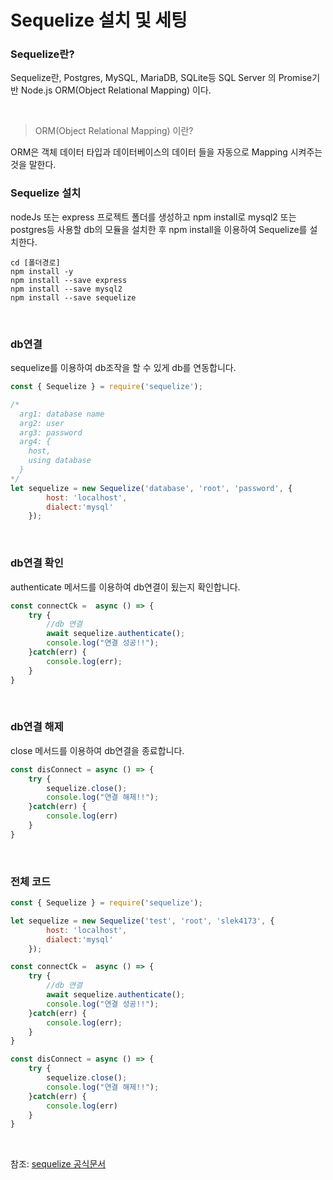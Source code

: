 # Sequelize 설치 및 세팅

### Sequelize란?

Sequelize란, Postgres, MySQL, MariaDB, SQLite등 SQL Server 의 Promise기반 Node.js ORM(Object Relational Mapping) 이다.

<br>

> ORM(Object Relational Mapping) 이란?

ORM은 객체 데이터 타입과 데이터베이스의 데이터 들을 자동으로 Mapping 시켜주는것을 말한다.

### Sequelize 설치
nodeJs 또는 express 프로젝트 폴더를 생성하고 npm install로 mysql2 또는 postgres등 사용할 db의 모듈을 설치한 후 npm install을 이용하여 Sequelize를 설치한다.

```
cd [폴더경로]
npm install -y
npm install --save express
npm install --save mysql2
npm install --save sequelize
```
<br>

### db연결
sequelize를 이용하여 db조작을 할 수 있게 db를 연동합니다.

```javascript
const { Sequelize } = require('sequelize');

/*
  arg1: database name
  arg2: user
  arg3: password
  arg4: {
    host,
    using database
  }
*/
let sequelize = new Sequelize('database', 'root', 'password', {
        host: 'localhost',
        dialect:'mysql'
    });
```

<br>

### db연결 확인
authenticate 메서드를 이용하여 db연결이 됬는지 확인합니다.
```javascript
const connectCk =  async () => {
    try {
        //db 연결
        await sequelize.authenticate();
        console.log("연결 성공!!");
    }catch(err) {
        console.log(err);
    }
}
```

<br>

### db연결 해제
close 메서드를 이용하여 db연결을 종료합니다.
```javascript
const disConnect = async () => {
    try {
        sequelize.close();
        console.log("연결 해제!!");
    }catch(err) {
        console.log(err)
    }
}
```

<br>

### 전체 코드
```javascript
const { Sequelize } = require('sequelize');

let sequelize = new Sequelize('test', 'root', 'slek4173', {
        host: 'localhost',
        dialect:'mysql'
    });

const connectCk =  async () => {
    try {
        //db 연결
        await sequelize.authenticate();
        console.log("연결 성공!!");
    }catch(err) {
        console.log(err);
    }
}

const disConnect = async () => {
    try {
        sequelize.close();
        console.log("연결 해제!!");
    }catch(err) {
        console.log(err)
    }
}
```

<br>

참조: [sequelize 공식문서](https://sequelize.org/master/manual/getting-started.html)
